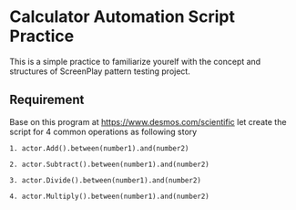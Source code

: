 # Calculator Automation Script Practice

This is a simple practice to familiarize yourelf with the concept and structures of ScreenPlay pattern testing project.

## Requirement

Base on this program at https://www.desmos.com/scientific let create the script for 4 common operations as following story

```
1. actor.Add().between(number1).and(number2) 

2. actor.Subtract().between(number1).and(number2) 

3. actor.Divide().between(number1).and(number2) 

4. actor.Multiply().between(number1).and(number2) 
```
